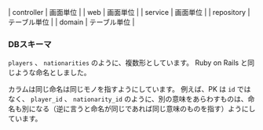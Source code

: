 

| controller | 画面単位 |
| web        | 画面単位 |
| service    | 画面単位 |
| repository | テーブル単位 |
| domain     | テーブル単位 |


### DBスキーマ

`players` 、 `nationarities` のように、複数形としています。
Ruby on Rails と同じような命名としました。

カラムは同じ命名は同じモノを指すようにしています。
例えば、PK は `id` ではなく、 `player_id` 、 `nationarity_id` のように、別の意味をあらわすものは、命名も別になる（逆に言うと命名が同じであれば同じ意味のものを指す）ようにしています。

